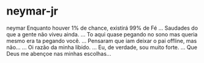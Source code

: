 # neymar-jr
neymar Enquanto houver 1% de chance, existirá 99% de Fé ... Saudades do que a gente não viveu ainda. ... To aqui quase pegando no sono mas queria mesmo era ta pegando você. ... Pensaram que iam deixar o pai offline, mas não... ... Oi razão da minha libido. ... Eu, de verdade, sou muito forte. ... ⁠Que Deus me abençoe nas minhas escolhas...
